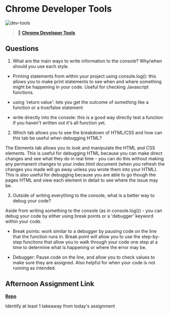 # Chrome Developer Tools

![dev-tools](https://bcw.blob.core.windows.net/public/img/lesson-images/4571780153354770)

> **📖 [Chrome Developer Tools](https://codeworksacademy.com/fs-student-guide/resources/wk2/03-Chrome-Dev-Tools)**

## Questions

1. What are the main ways to write information to the console? Why/when should you use each style.

- Printing statements from within your project using console.log(): this allows you to make print statements to see when and where something might be happening in your code. Useful for checking Javascript functions. 

- using 'return value': lets you get the outcome of something like a function or a true/false statement

- write directly into the console: this is a good way directly test a function if you haven't written out it's all function yet. 

2. Which tab allows you to see the breakdown of HTML/CSS and how can this tab be useful when debugging HTML?

The Elements tab allows you to look and manipulate the HTML and CSS elements. This is useful for debugging HTML because you can make direct changes and see what they do in real time - you can do this without making any permanent changes to your index.html document (when you refresh the changes you made will go away unless you wrote them into your HTML). This is also useful for debugging because you are able to go though the pages HTML and view each element in detail to see where the issue may be. 

3. Outside of writing everything to the console, what is a better way to debug your code?

Aside from writing something to the console (as in console.log()) - you can debug your code by either using break points or a 'debugger' keyword within your code. 

- Break points: work similar to a debugger by pausing code on the line that the function runs in. Break point will allow you to use the step-by-step functions that allow you to walk through your code one step at a time to determine what is happening or where the error may be. 

- Debugger: Pause code on the line, and allow you to check values to make sure they are assigned. Also helpful for when your code is not running as intended. 

## Afternoon Assignment Link

**[Repo](https://github.com/savtemp/ice-cream-parlor)**

Identify at least 1 takeaway from today's assignment
